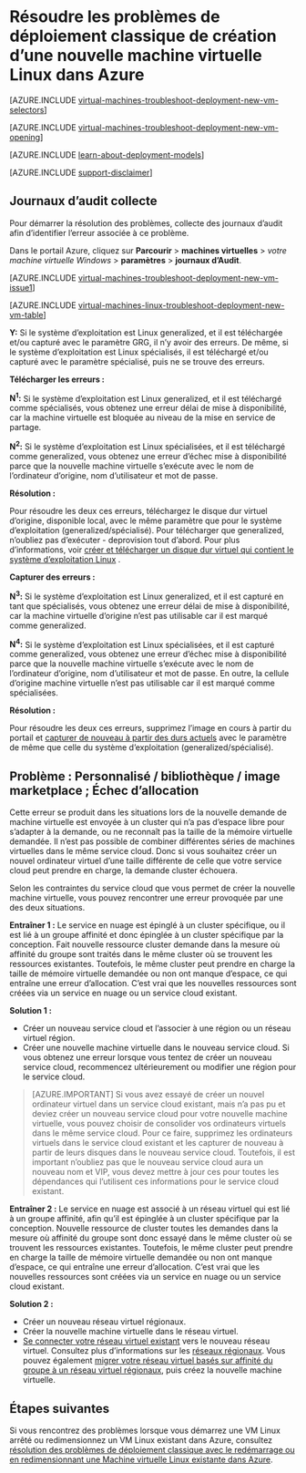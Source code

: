 <properties
   pageTitle="Résoudre les problèmes de déploiement Linux VM classique | Microsoft Azure"
   description="Résoudre les problèmes de déploiement classique lorsque vous créez une nouvelle machine virtuelle Linux dans Azure"
   services="virtual-machines-linux"
   documentationCenter=""
   authors="JiangChen79"
   manager="felixwu"
   editor=""
   tags="top-support-issue"/>

<tags
  ms.service="virtual-machines-linux"
  ms.workload="na"
  ms.tgt_pltfrm="vm-linux"
  ms.devlang="na"
  ms.topic="article"
  ms.date="09/06/2016"
  ms.author="cjiang"/>

# <a name="troubleshoot-classic-deployment-issues-with-creating-a-new-linux-virtual-machine-in-azure"></a>Résoudre les problèmes de déploiement classique de création d’une nouvelle machine virtuelle Linux dans Azure

[AZURE.INCLUDE [virtual-machines-troubleshoot-deployment-new-vm-selectors](../../includes/virtual-machines-linux-troubleshoot-deployment-new-vm-selectors-include.md)]

[AZURE.INCLUDE [virtual-machines-troubleshoot-deployment-new-vm-opening](../../includes/virtual-machines-troubleshoot-deployment-new-vm-opening-include.md)]

[AZURE.INCLUDE [learn-about-deployment-models](../../includes/learn-about-deployment-models-classic-include.md)]

[AZURE.INCLUDE [support-disclaimer](../../includes/support-disclaimer.md)]

## <a name="collect-audit-logs"></a>Journaux d’audit collecte

Pour démarrer la résolution des problèmes, collecte des journaux d’audit afin d’identifier l’erreur associée à ce problème.

Dans le portail Azure, cliquez sur **Parcourir** > **machines virtuelles** > *votre machine virtuelle Windows* > **paramètres** > **journaux d’Audit**.

[AZURE.INCLUDE [virtual-machines-troubleshoot-deployment-new-vm-issue1](../../includes/virtual-machines-troubleshoot-deployment-new-vm-issue1-include.md)]

[AZURE.INCLUDE [virtual-machines-linux-troubleshoot-deployment-new-vm-table](../../includes/virtual-machines-linux-troubleshoot-deployment-new-vm-table.md)]

**Y:** Si le système d’exploitation est Linux generalized, et il est téléchargée et/ou capturé avec le paramètre GRG, il n’y avoir des erreurs. De même, si le système d’exploitation est Linux spécialisés, il est téléchargé et/ou capturé avec le paramètre spécialisé, puis ne se trouve des erreurs.

**Télécharger les erreurs :**

**N<sup>1</sup>:** Si le système d’exploitation est Linux generalized, et il est téléchargé comme spécialisés, vous obtenez une erreur délai de mise à disponibilité, car la machine virtuelle est bloquée au niveau de la mise en service de partage.

**N<sup>2</sup>:** Si le système d’exploitation est Linux spécialisées, et il est téléchargé comme generalized, vous obtenez une erreur d’échec mise à disponibilité parce que la nouvelle machine virtuelle s’exécute avec le nom de l’ordinateur d’origine, nom d’utilisateur et mot de passe.

**Résolution :**

Pour résoudre les deux ces erreurs, téléchargez le disque dur virtuel d’origine, disponible local, avec le même paramètre que pour le système d’exploitation (generalized/spécialisé). Pour télécharger que generalized, n’oubliez pas d’exécuter - deprovision tout d’abord. Pour plus d’informations, voir [créer et télécharger un disque dur virtuel qui contient le système d’exploitation Linux](virtual-machines-linux-classic-create-upload-vhd.md) .

**Capturer des erreurs :**

**N<sup>3</sup>:** Si le système d’exploitation est Linux generalized, et il est capturé en tant que spécialisés, vous obtenez une erreur délai de mise à disponibilité, car la machine virtuelle d’origine n’est pas utilisable car il est marqué comme generalized.

**N<sup>4</sup>:** Si le système d’exploitation est Linux spécialisées, et il est capturé comme generalized, vous obtenez une erreur d’échec mise à disponibilité parce que la nouvelle machine virtuelle s’exécute avec le nom de l’ordinateur d’origine, nom d’utilisateur et mot de passe. En outre, la cellule d’origine machine virtuelle n’est pas utilisable car il est marqué comme spécialisées.

**Résolution :**

Pour résoudre les deux ces erreurs, supprimez l’image en cours à partir du portail et [capturer de nouveau à partir des durs actuels](virtual-machines-linux-classic-capture-image.md) avec le paramètre de même que celle du système d’exploitation (generalized/spécialisé).

## <a name="issue-custom-gallery-marketplace-image-allocation-failure"></a>Problème : Personnalisé / bibliothèque / image marketplace ; Échec d’allocation
Cette erreur se produit dans les situations lors de la nouvelle demande de machine virtuelle est envoyée à un cluster qui n’a pas d’espace libre pour s’adapter à la demande, ou ne reconnaît pas la taille de la mémoire virtuelle demandée. Il n’est pas possible de combiner différentes séries de machines virtuelles dans le même service cloud. Donc si vous souhaitez créer un nouvel ordinateur virtuel d’une taille différente de celle que votre service cloud peut prendre en charge, la demande cluster échouera.

Selon les contraintes du service cloud que vous permet de créer la nouvelle machine virtuelle, vous pouvez rencontrer une erreur provoquée par une des deux situations.

**Entraîner 1 :** Le service en nuage est épinglé à un cluster spécifique, ou il est lié à un groupe affinité et donc épinglée à un cluster spécifique par la conception. Fait nouvelle ressource cluster demande dans la mesure où affinité du groupe sont traités dans le même cluster où se trouvent les ressources existantes. Toutefois, le même cluster peut prendre en charge la taille de mémoire virtuelle demandée ou non ont manque d’espace, ce qui entraîne une erreur d’allocation. C’est vrai que les nouvelles ressources sont créées via un service en nuage ou un service cloud existant.

**Solution 1 :**

- Créer un nouveau service cloud et l’associer à une région ou un réseau virtuel région.
- Créer une nouvelle machine virtuelle dans le nouveau service cloud.
  Si vous obtenez une erreur lorsque vous tentez de créer un nouveau service cloud, recommencez ultérieurement ou modifier une région pour le service cloud.

> [AZURE.IMPORTANT] Si vous avez essayé de créer un nouvel ordinateur virtuel dans un service cloud existant, mais n’a pas pu et deviez créer un nouveau service cloud pour votre nouvelle machine virtuelle, vous pouvez choisir de consolider vos ordinateurs virtuels dans le même service cloud. Pour ce faire, supprimez les ordinateurs virtuels dans le service cloud existant et les capturer de nouveau à partir de leurs disques dans le nouveau service cloud. Toutefois, il est important n’oubliez pas que le nouveau service cloud aura un nouveau nom et VIP, vous devez mettre à jour ces pour toutes les dépendances qui l’utilisent ces informations pour le service cloud existant.

**Entraîner 2 :** Le service en nuage est associé à un réseau virtuel qui est lié à un groupe affinité, afin qu’il est épinglée à un cluster spécifique par la conception. Nouvelle ressource de cluster toutes les demandes dans la mesure où affinité du groupe sont donc essayé dans le même cluster où se trouvent les ressources existantes. Toutefois, le même cluster peut prendre en charge la taille de mémoire virtuelle demandée ou non ont manque d’espace, ce qui entraîne une erreur d’allocation. C’est vrai que les nouvelles ressources sont créées via un service en nuage ou un service cloud existant.

**Solution 2 :**

- Créer un nouveau réseau virtuel régionaux.
- Créer la nouvelle machine virtuelle dans le réseau virtuel.
- [Se connecter votre réseau virtuel existant](https://azure.microsoft.com/blog/vnet-to-vnet-connecting-virtual-networks-in-azure-across-different-regions/) vers le nouveau réseau virtuel. Consultez plus d’informations sur les [réseaux régionaux](https://azure.microsoft.com/blog/2014/05/14/regional-virtual-networks/). Vous pouvez également [migrer votre réseau virtuel basés sur affinité du groupe à un réseau virtuel régionaux](https://azure.microsoft.com/blog/2014/11/26/migrating-existing-services-to-regional-scope/), puis créez la nouvelle machine virtuelle.

## <a name="next-steps"></a>Étapes suivantes
Si vous rencontrez des problèmes lorsque vous démarrez une VM Linux arrêté ou redimensionnez un VM Linux existant dans Azure, consultez [résolution des problèmes de déploiement classique avec le redémarrage ou en redimensionnant une Machine virtuelle Linux existante dans Azure](virtual-machines-linux-classic-restart-resize-error-troubleshooting.md).
